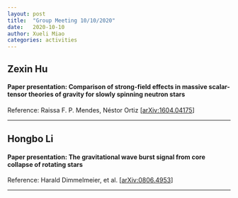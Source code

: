 ```yaml
---
layout: post
title:  "Group Meeting 10/10/2020"
date:   2020-10-10
author: Xueli Miao
categories: activities
---
```




## Zexin Hu

#### Paper presentation: Comparison of strong-field effects in massive scalar-tensor theories of gravity for slowly spinning neutron stars

Reference: Raissa F. P. Mendes, Néstor Ortiz [[arXiv:1604.04175](https://arxiv.org/abs/1604.04175)]

---


## Hongbo Li

#### Paper presentation: The gravitational wave burst signal from core collapse of rotating stars

Reference: Harald Dimmelmeier, et al. [[arXiv:0806.4953](https://arxiv.org/abs/0806.4953)]

---
